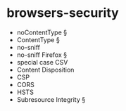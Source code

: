# browsers-security

* noContentType §
* ContentType §
* no-sniff 
* no-sniff Firefox §
* special case CSV
* Content Disposition
* CSP
* CORS
* HSTS
* Subresource Integrity §
